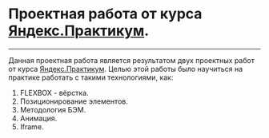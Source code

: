 # Проектная работа от курса [Яндекс.Практикум](https://practicum.yandex.ru/).
____

Данная проектная работа является результатом двух проектных работ от курса [Яндекс.Практикум](https://practicum.yandex.ru/).
Целью этой работы было научиться на практике работать с такими технологиями, как:
1. FLEXBOX - вёрстка.
2. Позиционирование элементов.
3. Методология БЭМ.
4. Анимация.
5. Iframe.
